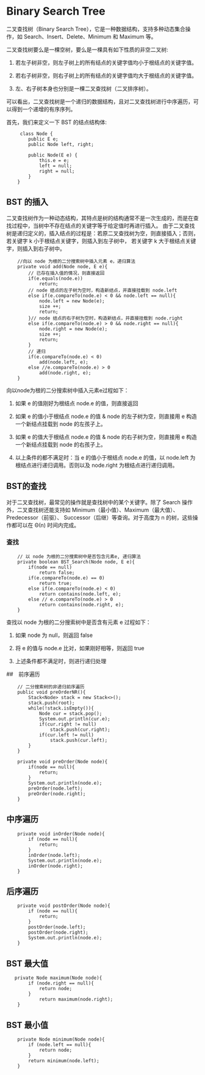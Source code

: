 # Binary Search Tree

二叉查找树（Binary Search Tree），它是一种数据结构，支持多种动态集合操作，如 Search、Insert、Delete、Minimum 和 Maximum 等。

二叉查找树要么是一棵空树，要么是一棵具有如下性质的非空二叉树:

1. 若左子树非空，则左子树上的所有结点的关键字值均小于根结点的关键字值。

2. 若右子树非空，则右子树上的所有结点的关键字值均大于根结点的关键字值。

3. 左、右子树本身也分别是一棵二叉查找树（二叉排序树）。

可以看出，二叉查找树是一个递归的数据结构，且对二叉查找树进行中序遍历，可以得到一个递增的有序序列。

首先，我们来定义一下 BST 的结点结构体:

```
     class Node {
        public E e;
        public Node left, right;

        public Node(E e) {
            this.e = e;
            left = null;
            right = null;
        }
    }
```

## BST 的插入

二叉查找树作为一种动态结构，其特点是树的结构通常不是一次生成的，而是在查找过程中，当树中不存在结点的关键字等于给定值时再进行插入。
由于二叉查找树是递归定义的，插入结点的过程是：若原二叉查找树为空，则直接插入；否则，若关键字 k 小于根结点关键字，则插入到左子树中，
若关键字 k 大于根结点关键字，则插入到右子树中。

```
    //向以 node 为根的二分搜索树中插入元素 e，递归算法
    private void add(Node node, E e){
        // 已存在插入值的情况，则直接返回
        if(e.equals(node.e))
            return;
        // node 结点的左子树为空时，构造新结点，并直接挂载到 node.left
        else if(e.compareTo(node.e) < 0 && node.left == null){
            node.left = new Node(e);
            size ++;
            return;
        }// node 结点的右子树为空时，构造新结点，并直接挂载到 node.right
        else if(e.compareTo(node.e) > 0 && node.right == null){
            node.right = new Node(e);
            size ++;
            return;
        }
        // 递归
        if(e.compareTo(node.e) < 0)
            add(node.left, e);
        else //e.compareTo(node.e) > 0
            add(node.right, e);
    }
```
向以node为根的二分搜索树中插入元素e过程如下：

1. 如果 e 的值刚好为根结点 node.e 的值，则直接返回

2. 如果 e 的值小于根结点 node.e 的值 & node 的左子树为空，则直接用 e 构造一个新结点挂载到 node 的左孩子上。

3. 如果 e 的值大于根结点 node.e 的值 & node 的右子树为空，则直接用 e 构造一个新结点挂载到 node 的右孩子上。

4. 以上条件的都不满足时：当 e 的值小于根结点 node.e 的值，以 node.left 为根结点进行递归调用。否则以及 node.right 为根结点进行递归调用。



## BST的查找

对于二叉查找树，最常见的操作就是查找树中的某个关键字。除了 Search 操作外，二叉查找树还能支持如 Minimum（最小值）、Maximum（最大值）、Predecessor（前驱）、
Successor（后继）等查询。对于高度为 n 的树，这些操作都可以在 Θ(n) 时间内完成。

### 查找

```
    // 以 node 为根的二分搜索树中是否包含元素e, 递归算法
    private boolean BST_Search(Node node, E e){
        if(node == null)
            return false;
        if(e.compareTo(node.e) == 0)
            return true;
        else if(e.compareTo(node.e) < 0)
            return contains(node.left, e);
        else // e.compareTo(node.e) > 0
            return contains(node.right, e);
    }
```
查找以 node 为根的二分搜索树中是否含有元素 e 过程如下：

1. 如果 node 为 null，则返回 false

2. 将 e 的值与 node.e 比对，如果刚好相等，则返回 true

3. 上述条件都不满足时，则进行递归处理


##　前序遍历

```
    // 二分搜索树的非递归前序遍历
    public void preOrderNR(){
        Stack<Node> stack = new Stack<>();
        stack.push(root);
        while(!stack.isEmpty()){
            Node cur = stack.pop();
            System.out.println(cur.e);
            if(cur.right != null)
                stack.push(cur.right);
            if(cur.left != null)
                stack.push(cur.left);
        }
    }
```

```
    private void preOrder(Node node){
        if(node == null){
            return;
        }
        System.out.println(node.e);
        preOrder(node.left);
        preOrder(node.right);
    }
```


## 中序遍历

```
    private void inOrder(Node node){
        if (node == null){
            return;
        }
        inOrder(node.left);
        System.out.println(node.e);
        inOrder(node.right);
    }
```

## 后序遍历

```
    private void postOrder(Node node){
        if (node == null){
            return;
        }
        postOrder(node.left);
        postOrder(node.right);
        System.out.println(node.e);
    }
```


## BST 最大值

```
   private Node maximum(Node node){
        if (node.right == null){
            return node;
        }
            return maximum(node.right);
    }
```

## BST 最小值

```
    private Node minimum(Node node){
        if (node.left == null){
            return node;
        }
        return minimum(node.left);
    }
```
